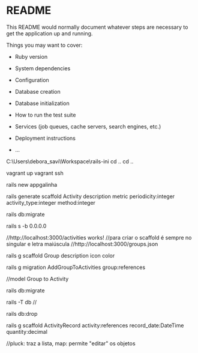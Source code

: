 # README

This README would normally document whatever steps are necessary to get the
application up and running.

Things you may want to cover:

* Ruby version

* System dependencies

* Configuration

* Database creation

* Database initialization

* How to run the test suite

* Services (job queues, cache servers, search engines, etc.)

* Deployment instructions

* ...

C:\Users\debora_savi\Workspace\rails-ini
cd .. 
cd ..

vagrant up
vagrant ssh

rails new appgalinha

rails generate scaffold Activity description metric periodicity:integer activity_type:integer method:integer

rails db:migrate

rails s -b 0.0.0.0

//http://localhost:3000/activities works!
//para criar o scaffold é sempre no singular e letra maiúscula
//http://localhost:3000/groups.json

rails g scaffold Group description icon color

rails g migration AddGroupToActivities group:references

//model Group to Activity 

rails db:migrate

rails -T db //

rails db:drop

rails g scaffold ActivityRecord activity:references record_date:DateTime quantity:decimal


//pluck: traz a lista, map: permite "editar" os objetos